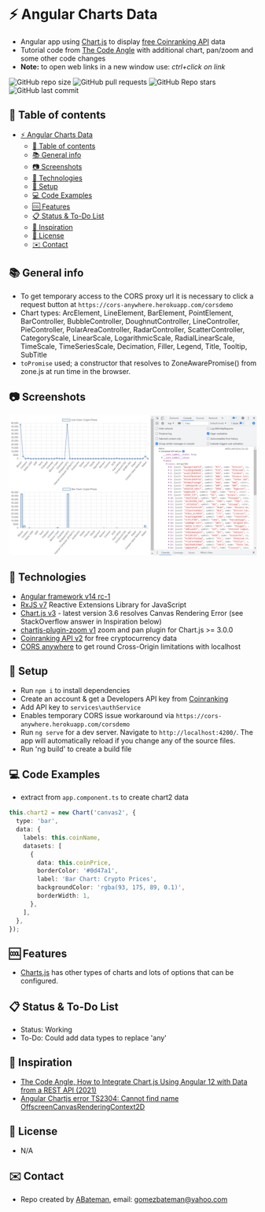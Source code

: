 # :zap: Angular Charts Data

* Angular app using [Chart.js](https://www.chartjs.org/) to display [free Coinranking API](https://developers.coinranking.com/api/documentation) data
* Tutorial code from [The Code Angle](https://www.youtube.com/channel/UChi_aILZkMMx8_KlVAsbI7g) with additional chart, pan/zoom and some other code changes
* **Note:** to open web links in a new window use: _ctrl+click on link_

![GitHub repo size](https://img.shields.io/github/repo-size/AndrewJBateman/angular-charts-data?style=plastic)
![GitHub pull requests](https://img.shields.io/github/issues-pr/AndrewJBateman/angular-charts-data?style=plastic)
![GitHub Repo stars](https://img.shields.io/github/stars/AndrewJBateman/angular-charts-data?style=plastic)
![GitHub last commit](https://img.shields.io/github/last-commit/AndrewJBateman/angular-charts-data?style=plastic)

## :page_facing_up: Table of contents

* [:zap: Angular Charts Data](#zap-angular-charts-data)
  * [:page_facing_up: Table of contents](#page_facing_up-table-of-contents)
  * [:books: General info](#books-general-info)
  * [:camera: Screenshots](#camera-screenshots)
  * [:signal_strength: Technologies](#signal_strength-technologies)
  * [:floppy_disk: Setup](#floppy_disk-setup)
  * [:computer: Code Examples](#computer-code-examples)
  * [:cool: Features](#cool-features)
  * [:clipboard: Status & To-Do List](#clipboard-status--to-do-list)
  * [:clap: Inspiration](#clap-inspiration)
  * [:file_folder: License](#file_folder-license)
  * [:envelope: Contact](#envelope-contact)

## :books: General info

* To get temporary access to the CORS proxy url it is necessary to click a request button at `https://cors-anywhere.herokuapp.com/corsdemo`
* Chart types: ArcElement, LineElement, BarElement, PointElement, BarController, BubbleController, DoughnutController, LineController, PieController, PolarAreaController, RadarController, ScatterController,  CategoryScale, LinearScale, LogarithmicScale, RadialLinearScale, TimeScale, TimeSeriesScale, Decimation, Filler,  Legend, Title, Tooltip, SubTitle
* `toPromise` used; a constructor that resolves to ZoneAwarePromise() from zone.js at run time in the browser.

## :camera: Screenshots

![Example screenshot](./imgs/charts.png)

## :signal_strength: Technologies

* [Angular framework v14 rc-1](https://angular.io/)
* [RxJS v7](https://rxjs.dev/) Reactive Extensions Library for JavaScript
* [Chart.js v3](https://www.chartjs.org/docs/latest/) - latest version 3.6 resolves Canvas Rendering Error (see StackOverflow answer in Inspiration below)
* [chartjs-plugin-zoom v1](https://www.npmjs.com/package/chartjs-plugin-zoom) zoom and pan plugin for Chart.js >= 3.0.0
* [Coinranking API v2](https://developers.coinranking.com/api/documentation) for free cryptocurrency data
* [CORS anywhere](https://cors-anywhere.herokuapp.com/) to get round Cross-Origin limitations with localhost

## :floppy_disk: Setup

* Run `npm i` to install dependencies
* Create an account & get a Developers API key from [Coinranking](https://developers.coinranking.com/)
* Add API key to `services\authService`
* Enables temporary CORS issue workaround via `https://cors-anywhere.herokuapp.com/corsdemo`
* Run `ng serve` for a dev server. Navigate to `http://localhost:4200/`. The app will automatically reload if you change any of the source files.
* Run 'ng build' to create a build file

## :computer: Code Examples

* extract from `app.component.ts` to create chart2 data

```typescript
this.chart2 = new Chart('canvas2', {
  type: 'bar',
  data: {
    labels: this.coinName,
    datasets: [
      {
        data: this.coinPrice,
        borderColor: '#0d47a1',
        label: 'Bar Chart: Crypto Prices',
        backgroundColor: 'rgba(93, 175, 89, 0.1)',
        borderWidth: 1,
      },
    ],
  },
});
```

## :cool: Features

* [Charts.js](https://www.chartjs.org/docs/latest/) has other types of charts and lots of options that can be configured.

## :clipboard: Status & To-Do List

* Status: Working
* To-Do: Could add data types to replace 'any'

## :clap: Inspiration

* [The Code Angle, How to Integrate Chart.js Using Angular 12 with Data from a REST API (2021)](https://www.youtube.com/watch?v=WCI4yvrzFwc)
* [Angular Chartjs error TS2304: Cannot find name OffscreenCanvasRenderingContext2D](https://stackoverflow.com/questions/68209426/angular-chartjs-error-ts2304-cannot-find-name-offscreencanvasrenderingcontext2d)

## :file_folder: License

* N/A

## :envelope: Contact

* Repo created by [ABateman](https://github.com/AndrewJBateman), email: gomezbateman@yahoo.com
